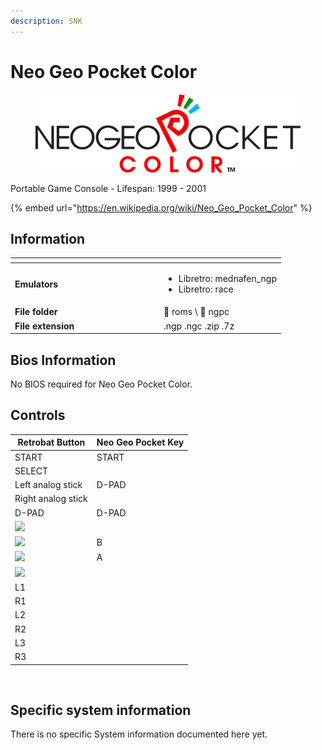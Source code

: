 ```yaml
---
description: SNK
---
```


# Neo Geo Pocket Color

<div align="left">

<figure><img src="https://raw.githubusercontent.com/fabricecaruso/es-theme-carbon/52ff37c9e265587d006945a2ba695b5a962b3a3d/art/logos/ngpc.svg" alt=""><figcaption></figcaption></figure>

</div>

Portable Game Console - Lifespan: 1999 - 2001

{% embed url="https://en.wikipedia.org/wiki/Neo_Geo_Pocket_Color" %}

## Information

<table data-header-hidden><thead><tr><th width="224"></th><th></th></tr></thead><tbody><tr><td><strong>Emulators</strong></td><td><ul><li>Libretro: mednafen_ngp</li><li>Libretro: race</li></ul></td></tr><tr><td><strong>File folder</strong></td><td><span data-gb-custom-inline data-tag="emoji" data-code="1f4c2">📂</span> roms \ <span data-gb-custom-inline data-tag="emoji" data-code="1f4c2">📂</span> ngpc</td></tr><tr><td><strong>File extension</strong></td><td>.ngp .ngc .zip .7z</td></tr></tbody></table>

## Bios Information

No BIOS required for Neo Geo Pocket Color.

## Controls

| Retrobat Button                                          | Neo Geo Pocket Key |
| -------------------------------------------------------- | ------------------ |
| START                                                    | START              |
| SELECT                                                   |                    |
| Left analog stick                                        | D-PAD              |
| Right analog stick                                       |                    |
| D-PAD                                                    | D-PAD              |
| ![](<../../../../.gitbook/assets/image (2) (1) (1).png>) |                    |
| ![](<../../../../.gitbook/assets/image (1) (2) (1).png>) | B                  |
| ![](<../../../../.gitbook/assets/image (4) (1).png>)     | A                  |
| ![](<../../../../.gitbook/assets/image (3) (1) (2).png>) |                    |
| L1                                                       |                    |
| R1                                                       |                    |
| L2                                                       |                    |
| R2                                                       |                    |
| L3                                                       |                    |
| R3                                                       |                    |

<div align="left">

<figure><img src="https://wiki.batocera.org/_media/systems:ngp_controller_mapping.png?w=750&#x26;tok=e1fb04" alt=""><figcaption></figcaption></figure>

</div>

## Specific system information

There is no specific System information documented here yet.
